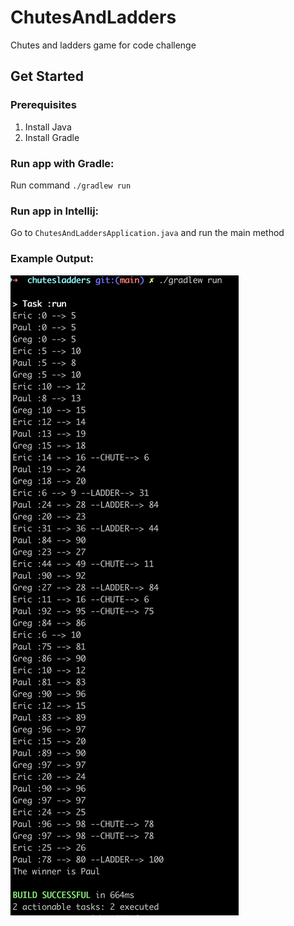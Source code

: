 # ChutesAndLadders
Chutes and ladders game for code challenge

## Get Started
### Prerequisites
1. Install Java
2. Install Gradle

### Run app with Gradle:
Run command `./gradlew run`

### Run app in Intellij:
Go to `ChutesAndLaddersApplication.java` and run the main method

### Example Output:



![img.png](img.png)